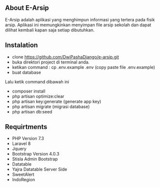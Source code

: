## About E-Arsip

E-Arsip adalah aplikasi yang menghimpun informasi yang tertera pada fisik arsip. Aplikasi ini memungkinkan menyimpan file arsip sekolah dan dapat dilihat kembali kapan saja setiap dibutuhkan.

## Instalation

-   clone https://github.com/DwiPashaDjango/e-arsip.git
-   buka direktori project di terminal anda.
-   ketikan command : cp .env.example .env (copy paste file .env.example)
-   buat database

Lalu ketik command dibawah ini

-   composer install
-   php artisan optimize:clear
-   php artisan key:generate (generate app key)
-   php artisan migrate (migrasi database)
-   php artisan db:seed

## Requirtments

-   PHP Version 7.3
-   Laravel 8
-   Jquery
-   Bootstrap Version 4.0.3
-   Stisla Admin Bootstrap
-   Datatable
-   Yajra Datatable Server Side
-   SweetAlert
-   IndoRegion
